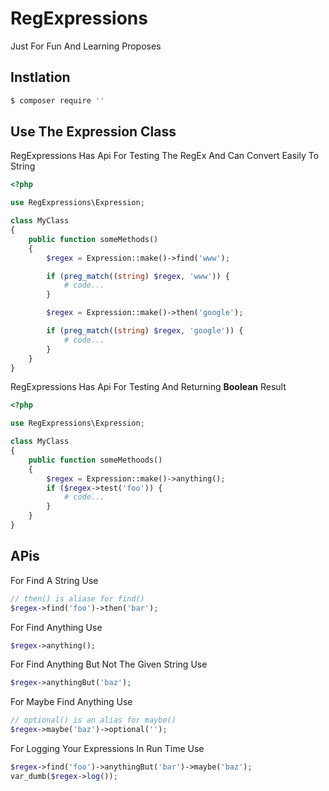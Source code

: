 # RegExpressions

Just For Fun And Learning Proposes

## Instlation
```bash
$ composer require ''
```
## Use The Expression Class
RegExpressions Has Api For Testing The RegEx And Can Convert Easily To String


```php
<?php

use RegExpressions\Expression;

class MyClass
{
    public function someMethods()
    {
        $regex = Expression::make()->find('www');

        if (preg_match((string) $regex, 'www')) {
            # code...
        }

        $regex = Expression::make()->then('google');

        if (preg_match((string) $regex, 'google')) {
            # code...
        }
    }
}

```

RegExpressions Has Api For Testing And Returning **Boolean** Result


```php
<?php

use RegExpressions\Expression;

class MyClass
{
    public function someMethoods()
    {
        $regex = Expression::make()->anything();
        if ($regex->test('foo')) {
            # code...
        }
    }
}
```

## APis

For Find A String Use

```php 
// then() is aliase for find()
$regex->find('foo')->then('bar');
```

For Find Anything Use

```php 
$regex->anything();
```

For Find Anything But Not The Given String Use 

```php 
$regex->anythingBut('baz');
```

For Maybe Find Anything Use 

```php 
// optional() is an alias for maybe() 
$regex->maybe('baz')->optional('');
```

For Logging Your Expressions In Run Time Use 

```php 
$regex->find('foo')->anythingBut('bar')->maybe('baz');
var_dumb($regex->log());
```